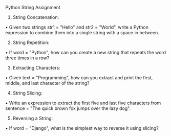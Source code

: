 Python String Assignment

1. String Concatenation:

• Given two strings str1 = "Hello" and str2 = "World", write a Python expression to combine them into a single string with a space in between.

 

2. String Repetition:

• If word = "Python", how can you create a new string that repeats the word three times in a row?

 

3. Extracting Characters:

• Given text = "Programming", how can you extract and print the first, middle, and last character of the string?

 

4. String Slicing:

• Write an expression to extract the first five and last five characters from sentence = "The quick brown fox jumps over the lazy dog".

 

5. Reversing a String:

• If word = "Django", what is the simplest way to reverse it using slicing?

 


